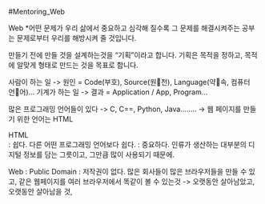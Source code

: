 #Mentoring_Web

Web 
*어떤 문제가 우리 삶에서 중요하고 심각해 질수록 그 문제를 해결시켜주는 공부는 문제로부터 우리를 해방시켜 줄 것입니다.

만들기 전에 만들 것을 설계하는것을 “기획”이라고 합니다. 기획은 목적을 정하고, 목적에 알맞게 형태로 만드는 것을 목표로 합니다.

사람이 하는 일 -> 원인 = Code(부호), Source(원천), Language(약속, 컴퓨터 언어)…
기계가 하는 일 -> 결과 = 	Application / App, Program…

많은 프로그래밍 언어들이 있다	-> C, C==, Python, Java……..
						-> 웹 페이지를 만들기 위한 언어는 HTML

HTML	
	: 쉽다. 다른 어떤 프로그래밍 언어보다 쉽다.
	: 중요하다. 인류가 생산하는 대부분의 디지털 정보를 담는 그릇이고, 그만큼 많이 사용되기 때문에.

Web
	: Public Domain
	: 저작권이 없다.  많은 회사들이 많은 브라우저들을 만들 수 있고, 같은 웹페이지를 여러 브라우저에서 똑같이 볼 수 있는것	-> 오랫동안 살아남았고, 오랫동안 살아남을 것,